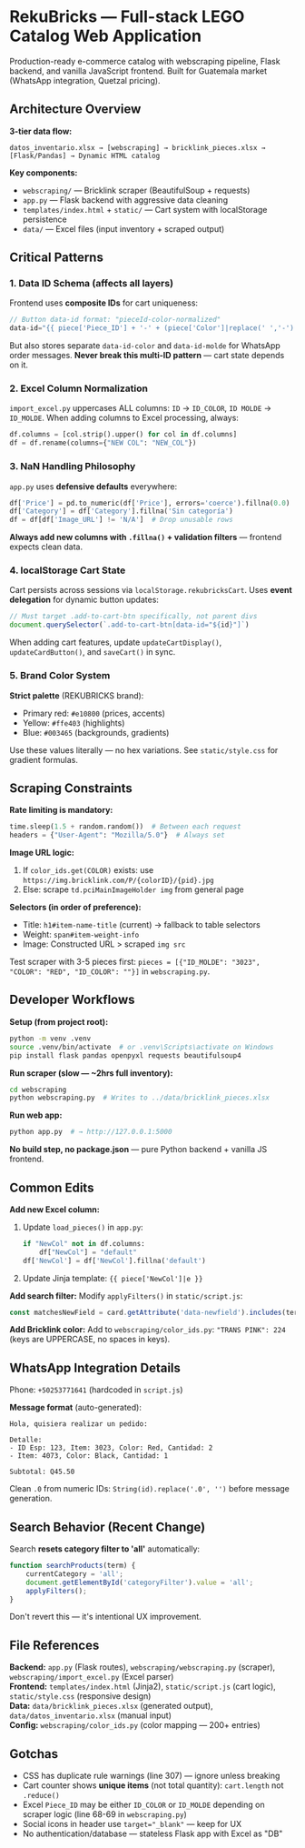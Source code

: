 <!-- Project-specific AI agent instructions for RekuBricks -->
# RekuBricks — Full-stack LEGO Catalog Web Application

Production-ready e-commerce catalog with webscraping pipeline, Flask backend, and vanilla JavaScript frontend. Built for Guatemala market (WhatsApp integration, Quetzal pricing).

## Architecture Overview

**3-tier data flow:**
```
datos_inventario.xlsx → [webscraping] → bricklink_pieces.xlsx → [Flask/Pandas] → Dynamic HTML catalog
```

**Key components:**
- `webscraping/` — Bricklink scraper (BeautifulSoup + requests)
- `app.py` — Flask backend with aggressive data cleaning
- `templates/index.html` + `static/` — Cart system with localStorage persistence
- `data/` — Excel files (input inventory + scraped output)

## Critical Patterns

### 1. Data ID Schema (affects all layers)
Frontend uses **composite IDs** for cart uniqueness:
```javascript
// Button data-id format: "pieceId-color-normalized"
data-id="{{ piece['Piece_ID'] + '-' + (piece['Color']|replace(' ','-')|lower) }}"
```
But also stores separate `data-id-color` and `data-id-molde` for WhatsApp order messages. **Never break this multi-ID pattern** — cart state depends on it.

### 2. Excel Column Normalization
`import_excel.py` uppercases ALL columns: `ID` → `ID_COLOR`, `ID MOLDE` → `ID_MOLDE`. When adding columns to Excel processing, always:
```python
df.columns = [col.strip().upper() for col in df.columns]
df = df.rename(columns={"NEW COL": "NEW_COL"})
```

### 3. NaN Handling Philosophy
`app.py` uses **defensive defaults** everywhere:
```python
df['Price'] = pd.to_numeric(df['Price'], errors='coerce').fillna(0.0)
df['Category'] = df['Category'].fillna('Sin categoría')
df = df[df['Image_URL'] != 'N/A']  # Drop unusable rows
```
**Always add new columns with `.fillna()` + validation filters** — frontend expects clean data.

### 4. localStorage Cart State
Cart persists across sessions via `localStorage.rekubricksCart`. Uses **event delegation** for dynamic button updates:
```javascript
// Must target .add-to-cart-btn specifically, not parent divs
document.querySelector(`.add-to-cart-btn[data-id="${id}"]`)
```
When adding cart features, update `updateCartDisplay()`, `updateCardButton()`, and `saveCart()` in sync.

### 5. Brand Color System
**Strict palette** (REKUBRICKS brand):
- Primary red: `#e10800` (prices, accents)
- Yellow: `#ffe403` (highlights)
- Blue: `#003465` (backgrounds, gradients)

Use these values literally — no hex variations. See `static/style.css` for gradient formulas.

## Scraping Constraints

**Rate limiting is mandatory:**
```python
time.sleep(1.5 + random.random())  # Between each request
headers = {"User-Agent": "Mozilla/5.0"}  # Always set
```

**Image URL logic:**
1. If `color_ids.get(COLOR)` exists: use `https://img.bricklink.com/P/{colorID}/{pid}.jpg`
2. Else: scrape `td.pciMainImageHolder img` from general page

**Selectors (in order of preference):**
- Title: `h1#item-name-title` (current) → fallback to table selectors
- Weight: `span#item-weight-info`
- Image: Constructed URL > scraped `img src`

Test scraper with 3-5 pieces first: `pieces = [{"ID_MOLDE": "3023", "COLOR": "RED", "ID_COLOR": ""}]` in `webscraping.py`.

## Developer Workflows

**Setup (from project root):**
```bash
python -m venv .venv
source .venv/bin/activate  # or .venv\Scripts\activate on Windows
pip install flask pandas openpyxl requests beautifulsoup4
```

**Run scraper (slow — ~2hrs full inventory):**
```bash
cd webscraping
python webscraping.py  # Writes to ../data/bricklink_pieces.xlsx
```

**Run web app:**
```bash
python app.py  # → http://127.0.0.1:5000
```

**No build step, no package.json** — pure Python backend + vanilla JS frontend.

## Common Edits

**Add new Excel column:**
1. Update `load_pieces()` in `app.py`:
   ```python
   if "NewCol" not in df.columns:
       df["NewCol"] = "default"
   df['NewCol'] = df['NewCol'].fillna('default')
   ```
2. Update Jinja template: `{{ piece['NewCol']|e }}`

**Add search filter:**
Modify `applyFilters()` in `static/script.js`:
```javascript
const matchesNewField = card.getAttribute('data-newfield').includes(term);
```

**Add Bricklink color:**
Add to `webscraping/color_ids.py`: `"TRANS PINK": 224` (keys are UPPERCASE, no spaces in keys).

## WhatsApp Integration Details

Phone: `+50253771641` (hardcoded in `script.js`)

**Message format** (auto-generated):
```
Hola, quisiera realizar un pedido:

Detalle:
- ID Esp: 123, Item: 3023, Color: Red, Cantidad: 2
- Item: 4073, Color: Black, Cantidad: 1

Subtotal: Q45.50
```

Clean `.0` from numeric IDs: `String(id).replace('.0', '')` before message generation.

## Search Behavior (Recent Change)

Search **resets category filter to 'all'** automatically:
```javascript
function searchProducts(term) {
    currentCategory = 'all';
    document.getElementById('categoryFilter').value = 'all';
    applyFilters();
}
```
Don't revert this — it's intentional UX improvement.

## File References

**Backend:** `app.py` (Flask routes), `webscraping/webscraping.py` (scraper), `webscraping/import_excel.py` (Excel parser)  
**Frontend:** `templates/index.html` (Jinja2), `static/script.js` (cart logic), `static/style.css` (responsive design)  
**Data:** `data/bricklink_pieces.xlsx` (generated output), `data/datos_inventario.xlsx` (manual input)  
**Config:** `webscraping/color_ids.py` (color mapping — 200+ entries)

## Gotchas

- CSS has duplicate rule warnings (line 307) — ignore unless breaking
- Cart counter shows **unique items** (not total quantity): `cart.length` not `.reduce()`
- Excel `Piece_ID` may be either `ID_COLOR` or `ID_MOLDE` depending on scraper logic (line 68-69 in `webscraping.py`)
- Social icons in header use `target="_blank"` — keep for UX
- No authentication/database — stateless Flask app with Excel as "DB"

